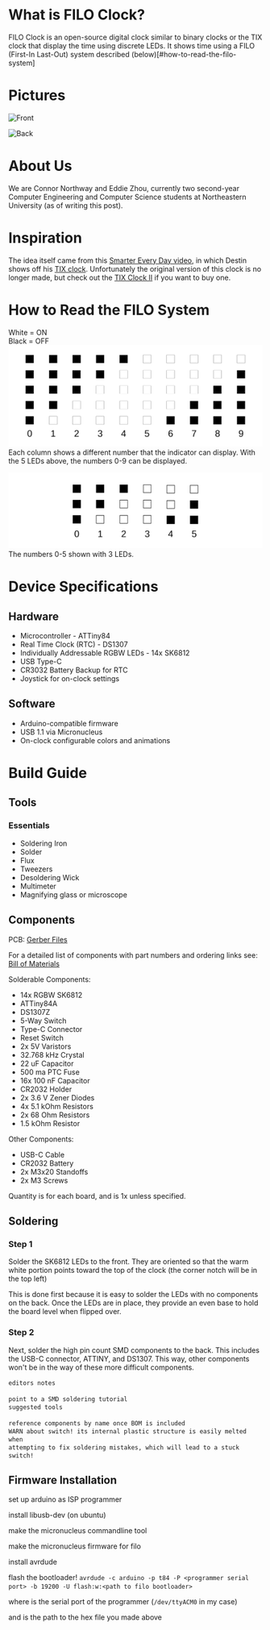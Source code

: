 # What is FILO Clock?
FILO Clock is an open-source digital clock similar to binary clocks or the TIX
clock that display the time using discrete LEDs. It shows time using a FILO
(First-In Last-Out) system described (below)[#how-to-read-the-filo-system]

# Pictures

![Front](./Front.png)

![Back](./Back.png)

# About Us
We are Connor Northway and Eddie Zhou, currently two second-year Computer
Engineering and Computer Science students at Northeastern University (as of
writing this post).

# Inspiration
The idea itself came from this [Smarter Every Day video](https://youtu.be/VvVigAr4hZc?t=661), in which Destin shows off his [TIX clock](https://www.thinkgeek.com/product/7437/).
Unfortunately the original version of this clock is no longer made, but check out the [TIX Clock II](https://www.tixclock.shop/) if you want to buy one.

# How to Read the FILO System
White = ON  
Black = OFF
![FILO 0-9](./FILO_0-9.png)
Each column shows a different number that the indicator can display.
With the 5 LEDs above, the numbers 0-9 can be displayed.

![FILO 0-5](./FILO_0-5.png)
The numbers 0-5 shown with 3 LEDs.

# Device Specifications
## Hardware

* Microcontroller - ATTiny84
* Real Time Clock (RTC) - DS1307
* Individually Addressable RGBW LEDs - 14x SK6812
* USB Type-C
* CR3032 Battery Backup for RTC
* Joystick for on-clock settings

## Software

* Arduino-compatible firmware
* USB 1.1 via Micronucleus
* On-clock configurable colors and animations

# Build Guide
## Tools

### Essentials

* Soldering Iron
* Solder
* Flux
* Tweezers
* Desoldering Wick
* Multimeter
* Magnifying glass or microscope

## Components

PCB:
[Gerber Files](https://github.com/filoclock/hardware/tree/master/gerbers)

For a detailed list of components with part numbers and ordering links see:
[Bill of Materials](https://docs.google.com/spreadsheets/d/1V83YUcRUipDrwoqBEJTFpV8GhJwbHhm9ufcjOwlMkEM/edit?usp=sharing)

Solderable Components:

* 14x RGBW SK6812
* ATTiny84A
* DS1307Z
* 5-Way Switch
* Type-C Connector
* Reset Switch
* 2x 5V Varistors
* 32.768 kHz Crystal
* 22 uF Capacitor
* 500 ma PTC Fuse
* 16x 100 nF Capacitor
* CR2032 Holder
* 2x 3.6 V Zener Diodes
* 4x 5.1 kOhm Resistors
* 2x 68 Ohm Resistors
* 1.5 kOhm Resistor

Other Components:

* USB-C Cable
* CR2032 Battery
* 2x M3x20 Standoffs
* 2x M3 Screws

Quantity is for each board, and is 1x unless specified.

## Soldering

### Step 1

Solder the SK6812 LEDs to the front. They are oriented so that the warm white
portion points toward the top of the clock (the corner notch will be in the
top left)

This is done first because it is easy to solder the LEDs with no components on
the back. Once the LEDs are in place, they provide an even base to hold the 
board level when flipped over.

### Step 2

Next, solder the high pin count SMD components to the back. This includes the 
USB-C connector, ATTINY, and DS1307. This way, other components won't be in 
the way of these more difficult components.

```
editors notes

point to a SMD soldering tutorial
suggested tools

reference components by name once BOM is included
WARN about switch! its internal plastic structure is easily melted when
attempting to fix soldering mistakes, which will lead to a stuck switch!
```

## Firmware Installation

set up arduino as ISP programmer

install libusb-dev (on ubuntu)

make the micronucleus commandline tool

make the micronucleus firmware for filo

install avrdude

flash the bootloader!
`avrdude -c arduino -p t84 -P <programmer serial port> -b 19200 -U flash:w:<path to filo bootloader>`

where <programmer serial port> is the serial port of the programmer (`/dev/ttyACM0` in my case)

and <path to filo bootloader> is the path to the hex file you made above
